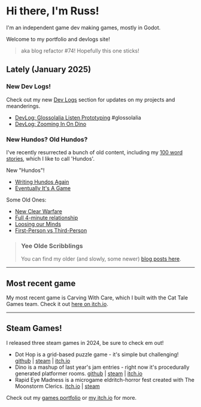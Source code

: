 Hi there, I'm Russ!
===================

I'm an independent game dev making games, mostly in Godot.

Welcome to my portfolio and devlogs site!

> aka blog refactor #74! Hopefully this one sticks!

## Lately (January 2025)

### New Dev Logs!

Check out my new [Dev Logs](/devlogs/) section for updates on my projects and meanderings.

* [DevLog: Glossolalia Listen Prototyping](/devlogs/2024-12-11-glossolalia-listen-prototyping.md) #glossolalia
* [DevLog: Zooming In On Dino](/devlogs/2024-01-08-zooming-in-on-dino.md)

### New Hundos? Old Hundos?

I've recently resurrected a bunch of old content, including my [100 word
stories](/posts/100-worders/), which I like to call 'Hundos'.

New "Hundos"!

* [Writing Hundos Again](/posts/100-worders/2025-01-05-writing-hundos-again.md)
* [Eventually It's A Game](/posts/100-worders/2025-01-06-eventually-its-a-game.md)

Some Old Ones:

* [New Clear Warfare](/posts/100-worders/2012-07-06-new-clear-warfare.md)
* [Full 4-minute relationship](/posts/100-worders/2012-07-03-full-4-minute-relationship.md)
* [Loosing our Minds](/posts/100-worders/2012-08-23-loosing-our-minds.md)
* [First-Person vs Third-Person](/posts/100-worders/2012-02-11-first-person-vs-third-person.md)

> ### Yee Olde Scribblings
>
> You can find my older (and slowly, some newer) [blog posts here](/posts/).


---

## Most recent game

My most recent game is Carving With Care, which I built with the Cat Tale Games
team. Check it out [here on itch.io](https://cattalegames.itch.io/carving-with-care).

---

## Steam Games!

I released three steam games in 2024, be sure to check em out!

- Dot Hop is a grid-based puzzle game - it's simple but challenging!
 [github](https://github.com/russmatney/dothop) |
 [steam](https://store.steampowered.com/app/2779710/Dot_Hop/) |
 [itch.io](https://russmatney.itch.io/dot-hop)
- Dino is a mashup of last year's jam entries - right now it's procedurally
 generated platformer rooms.
 [github](https://github.com/russmatney/dino)
| [steam](https://store.steampowered.com/app/2589550/Dino/)
| [itch.io](https://russmatney.itch.io/dino)
- Rapid Eye Madness is a microgame eldritch-horror fest created with The
Moonstorm Clerics.
[itch.io](https://moonstorm-clerics.itch.io/rapid-eye-madness) | [steam](https://store.steampowered.com/app/3248030/Rapid_Eye_Madness)

Check out my [games portfolio](/portfolio/games.md) or [my itch.io](https://russmatney.itch.io) for more.

